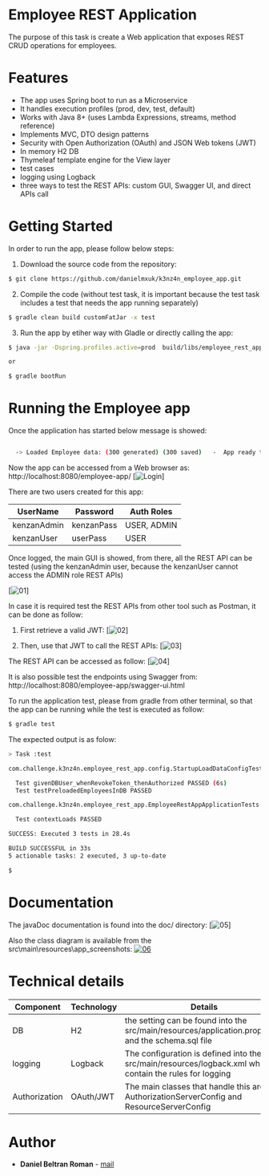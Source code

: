 # Employee REST Application

The purpose of this task is create a Web application that exposes REST CRUD operations for employees.

# Features
  - The app uses Spring boot to run as a Microservice
  - It handles execution profiles (prod, dev, test, default)
  - Works with Java 8+ (uses Lambda Expressions, streams, method reference)
  - Implements MVC, DTO design patterns
  - Security with Open Authorization (OAuth) and JSON Web tokens (JWT)
  - In memory H2 DB
  - Thymeleaf template engine for the View layer
  - test cases
  - logging using Logback
  - three ways to test the REST APIs: custom GUI, Swagger UI, and direct APIs call

# Getting Started
In order to run the app, please follow below steps:

1. Download the source code from the repository:
```sh
$ git clone https://github.com/danielmxuk/k3nz4n_employee_app.git
```

2. Compile the code (without test task, it is important because the test task includes a test that needs the app running separately)
```sh
$ gradle clean build customFatJar -x test 
```

3. Run the app by etiher way with Gladle or directly calling the app:
```sh
$ java -jar -Dspring.profiles.active=prod  build/libs/employee_rest_app-1.0.1-SNAPSHOT.jar

or 

$ gradle bootRun
```

# Running the Employee app
Once the application has started below message is showed:
```sh

  -> Loaded Employee data: (300 generated) (300 saved)   -  App ready to use, have fun :)

```

Now the app can be accessed from a Web browser as:
http://localhost:8080/employee-app/
[![Login](./src/main/resources/app_screenshots/screenshot_employee_app_login.jpg)]

There are two users created for this app:

| UserName | Password | Auth Roles |
| -------- | -------- | -----------|
| kenzanAdmin | kenzanPass | USER, ADMIN |
| kenzanUser | userPass | USER |

Once logged, the main GUI is showed, from there, all the REST API can be tested (using the kenzanAdmin user, because the kenzanUser cannot access the ADMIN role REST APIs)

[![01](./src/main/resources/app_screenshots/screenshot_employee_app_gui_01.jpg)]

In case it is required test the REST APIs from other tool such as Postman, it can be done as follow:

1. First retrieve a valid JWT:
[![02](./src/main/resources/app_screenshots/screenshot_employee_app_gui_09.jpg)]

2. Then, use that JWT to call the REST APIs:
[![03](./src/main/resources/app_screenshots/screenshot_employee_app_gui_10.jpg)]

The REST API can be accessed as follow:
[![04](./src/main/resources/app_screenshots/endpoints_table.jpg)]

It is also possible test the endpoints using Swagger from:
http://localhost:8080/employee-app/swagger-ui.html

To run the application test, please from gradle from other terminal, so that the app can be running while the test is executed as follow:

```sh
$ gradle test
```
The expected output is as folow:
```sh
> Task :test

com.challenge.k3nz4n.employee_rest_app.config.StartupLoadDataConfigTest

  Test givenDBUser_whenRevokeToken_thenAuthorized PASSED (6s)
  Test testPreloadedEmployeesInDB PASSED

com.challenge.k3nz4n.employee_rest_app.EmployeeRestAppApplicationTests

  Test contextLoads PASSED

SUCCESS: Executed 3 tests in 28.4s

BUILD SUCCESSFUL in 33s
5 actionable tasks: 2 executed, 3 up-to-date

$ 
```

# Documentation
The javaDoc documentation is found into the doc/ directory:
[![05](./src/main/resources/app_screenshots/screenshot_employee_app_javadoc.jpg)]

Also the class diagram is available from the src\main\resources\app_screenshots:
[![06](./src/main/resources/app_screenshots/employee_app_UML_class_diagram_thumb.jpg)](./src/main/resources/app_screenshots/employee_app_UML_class_diagram.jpg)

# Technical details
| Component | Technology | Details |
| -------- | -------- | -----------|
| DB | H2 | the setting can be found into the src/main/resources/application.properties and the schema.sql file |
| logging | Logback | The configuration is defined into the src/main/resources/logback.xml which contain the rules for logging |
| Authorization | OAuth/JWT | The main classes that handle this are: AuthorizationServerConfig and ResourceServerConfig |

# Author
* **Daniel Beltran Roman** - [mail](mailto:danielmxuk@gmail.com)

